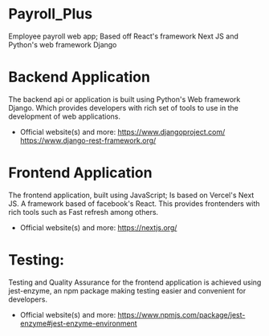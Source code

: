 # Payroll_Plus
Employee payroll web app; Based off React's framework Next JS and Python's web framework Django


# Backend Application
The backend api or application is built using Python's Web framework Django. Which provides developers with rich
set of tools to use in the development of web applications.

- Official website(s) and more:
                                https://www.djangoproject.com/
                                https://www.django-rest-framework.org/

# Frontend Application
The frontend application, built using JavaScript; Is based on Vercel's Next JS. A framework based of facebook's React.
This provides frontenders with rich tools such as Fast refresh among others.

- Official website(s) and more:
                                https://nextjs.org/

# Testing:

Testing and Quality Assurance for the frontend application is achieved using jest-enzyme, an npm package making testing easier 
and convenient for developers.

- Official website(s) and more:
                                https://www.npmjs.com/package/jest-enzyme#jest-enzyme-environment
